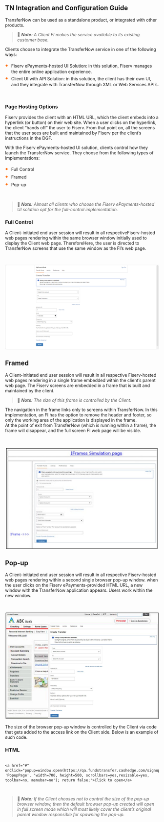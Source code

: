 
## TN Integration and Configuration Guide

TransferNow can be used as a standalone product, or integrated with other products.


> :memo: _**Note:** A Client FI makes the service available to its existing customer base._


Clients choose to integrate the TransferNow service in one of the following ways:


<div class="card-body">
<ul>
<li>Fiserv ePayments-hosted UI Solution: in this solution, Fiserv manages the entire online application experience.</li>

<li>Client UI with API Solution: in this solution, the client has their own UI, and they integrate with TransferNow through XML or Web Services API’s.</li>
</ul>
</div>

&nbsp;

### Page Hosting Options

Fiserv provides the client with an HTML URL, which the client embeds into a hyperlink (or button) on their web site. When a user clicks on the hyperlink, the client “hands off” the user to Fiserv. From that point on, all the screens that the user sees are built and maintained by Fiserv per the client’s instructions in the DGF.

With the Fiserv ePayments-hosted UI solution, clients control how they launch the TransferNow service. They choose from the following types of implementations:

<div class="card-body">
<ul>
<li>Full Control</li>
<li>Framed</li>
<li>Pop-up</li>
</ul>
</div>

&nbsp;

<!-- theme: info -->

> :memo: _**Note:** Almost all clients who choose the Fiserv ePayments-hosted UI solution opt for the full-control implementation._

### Full Control

A Client-initiated end user session will result in all respectiveFiserv-hosted web pages rendering within the same browser window initially used to display the Client web page. ThereforeHere, the user is directed to TransferNow screens that use the same window as the FI’s web page.

&nbsp;


<style>
    .card-body ul {
        list-style: none;
        padding-left: 20px;
    }
    .card-body ul li::before {
        content: "\2022";
        font-size: 1.5em;
        color: #f60;
        display: inline-block;
        width: 1em;
        margin-left: -1em;
    }
</style> 


![image](https://raw.githubusercontent.com/Fiserv/transfer-now/develop/assets/images/TN-INT-FULL.png)



## Framed

A Client-initiated end user session will result in all respective Fiserv-hosted web pages rendering in a single frame embedded within the client’s parent web page. The Fiserv screens are embedded in a frame that is built and maintained by the client.

<!-- theme: info -->

> :memo: _**Note:** The size of this frame is controlled by the Client._


The navigation in the frame links only to screens within TransferNow. In this implementation, an FI has the option to remove the header and footer, so only the working area of the application is displayed in the frame.</br>
At the point of exit from TransferNow (which is running within a frame), the frame will disappear, and the full screen FI web page will be visible.

&nbsp;


<img src="../../assets/images/Framed_Implemention.png">


## Pop-up

A Client-initiated end user session will result in all respective Fiserv-hosted web pages rendering within a second single browser pop-up window. when the user clicks on the Fiserv ePayments-provided HTML URL, a new window with the TransferNow application appears. Users work within the new window.

&nbsp;


<img src="../../assets/images/Pop-up_Implementation.png">


The size of the browser pop-up window is controlled by the Client via code that gets added to the access link on the Client side. Below is an example of such code.

### HTML

```

<a href="#" onClick="popup=window.open(https://qa.fundstransfer.cashedge.com/signupGRel', 
'PopupPage', 'width=700, height=500, scrollbars=yes,resizable=yes,
toolbar=no, menubar=no'); return false;">Click to open</a>

```


&nbsp;


> :memo: _**Note:** If the Client chooses not to control the size of the pop-up browser window, then the default browser pop-up created will open in full screen mode which will most likely cover the client’s original parent window responsible for spawning the pop-up._